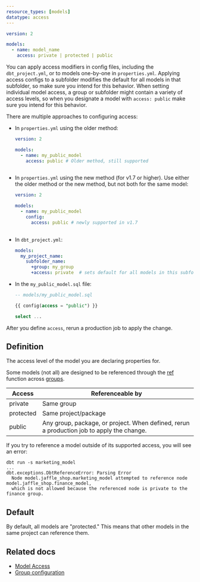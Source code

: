 ```yaml
---
resource_types: [models]
datatype: access
---
```


<File name='models/<schema>.yml'>

```yml
version: 2

models:
  - name: model_name
    access: private | protected | public
```

</File>

You can apply access modifiers in config files, including the `dbt_project.yml`, or to models one-by-one in `properties.yml`. Applying access configs to a subfolder modifies the default for all models in that subfolder, so make sure you intend for this behavior. When setting individual model access, a group or subfolder might contain a variety of access levels, so when you designate a model with `access: public` make sure you intend for this behavior.

There are multiple approaches to configuring access:

- In `properties.yml` using the older method: 

  <File name='models/properties_my_public_model.yml'>
  
  ```yml
  version: 2
  
  models:
    - name: my_public_model
      access: public # Older method, still supported
      
  ```
  </File>
  
- In `properties.yml` using the new method (for v1.7 or higher). Use either the older method or the new method, but not both for the same model:

  <File name='models/properties_my_public_model.yml'>
  
  ```yml
  version: 2
  
  models:
    - name: my_public_model
      config:
        access: public # newly supported in v1.7
      
  ```
  </File>


- In `dbt_project.yml`:

  <File name='dbt_project.yml'>
  
  ```yml
  models:
    my_project_name:
      subfolder_name:
        +group: my_group
        +access: private  # sets default for all models in this subfolder
  ```
  </File>

- In the `my_public_model.sql` file:

  <File name='models/my_public_model.sql'>
  
  ```sql
  -- models/my_public_model.sql
  
  {{ config(access = "public") }}
  
  select ...
  ```
  </File>

After you define `access`, rerun a production job to apply the change. 

## Definition
The access level of the model you are declaring properties for.

Some models (not all) are designed to be referenced through the [ref](/reference/dbt-jinja-functions/ref) function across [groups](/docs/build/groups).

| Access    | Referenceable by              |
|-----------|-------------------------------|
| private   | Same group                    |
| protected | Same project/package          |
| public    | Any group, package, or project. When defined, rerun a production job to apply the change. |

If you try to reference a model outside of its supported access, you will see an error:

```shell
dbt run -s marketing_model
...
dbt.exceptions.DbtReferenceError: Parsing Error
  Node model.jaffle_shop.marketing_model attempted to reference node model.jaffle_shop.finance_model, 
  which is not allowed because the referenced node is private to the finance group.
```

## Default

By default, all models are "protected." This means that other models in the same project can reference them.

## Related docs

* [Model Access](/docs/collaborate/govern/model-access#groups)
* [Group configuration](/reference/resource-configs/group)
